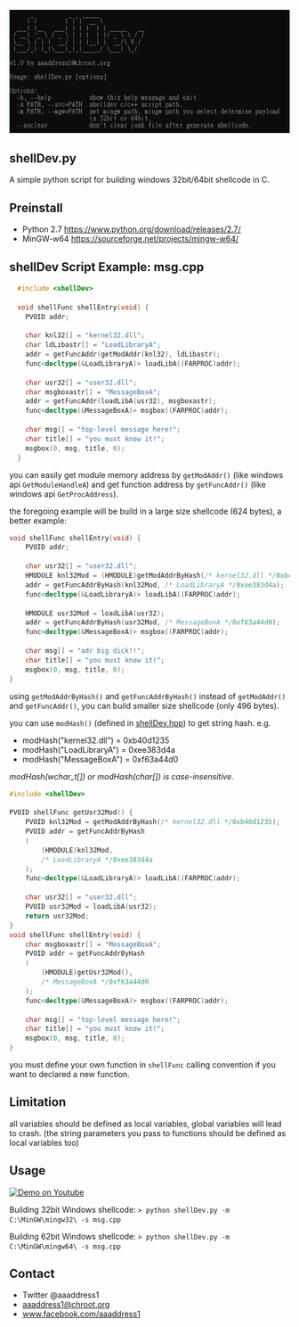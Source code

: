 ![螢幕快照 2018-02-18 上午10.55.26.png](resources/33032DBAA305F49DAAC4705D6967CB15.png)

## shellDev.py
A simple python script for building windows 32bit/64bit shellcode in C. 

## Preinstall
* Python 2.7 <https://www.python.org/download/releases/2.7/>
* MinGW-w64 <https://sourceforge.net/projects/mingw-w64/>

## shellDev Script Example: msg.cpp

```cpp
  #include <shellDev>
  
  void shellFunc shellEntry(void) {
  	PVOID addr;
  
  	char knl32[] = "kernel32.dll";
  	char ldLibastr[] = "LoadLibraryA";
  	addr = getFuncAddr(getModAddr(knl32), ldLibastr);
  	func<decltype(&LoadLibraryA)> loadLibA((FARPROC)addr);
  
  	char usr32[] = "user32.dll";
  	char msgboxastr[] = "MessageBoxA";
  	addr = getFuncAddr(loadLibA(usr32), msgboxastr);
  	func<decltype(&MessageBoxA)> msgbox((FARPROC)addr);
  
  	char msg[] = "top-level message here!";
  	char title[] = "you must know it!";
  	msgbox(0, msg, title, 0);
  }
```

you can easily get module memory address by `getModAddr()` (like windows api `GetModuleHandleA`) and get function address by `getFuncAddr()` (like windows api `GetProcAddress`).

the foregoing example will be build in a large size shellcode (624 bytes), a better example:

```cpp
void shellFunc shellEntry(void) {
	PVOID addr;

	char usr32[] = "user32.dll";
	HMODULE knl32Mod = (HMODULE)getModAddrByHash(/* kernel32.dll */0xb40d1235);
	addr = getFuncAddrByHash(knl32Mod, /* LoadLibraryA */0xee383d4a);
	func<decltype(&LoadLibraryA)> loadLibA((FARPROC)addr);

	HMODULE usr32Mod = loadLibA(usr32); 
	addr = getFuncAddrByHash(usr32Mod, /* MessageBoxA */0xf63a44d0);
	func<decltype(&MessageBoxA)> msgbox((FARPROC)addr);

	char msg[] = "adr big dick!!";
	char title[] = "you must know it!";
	msgbox(0, msg, title, 0);
}
```
using `getModAddrByHash()` and `getFuncAddrByHash()` instead of `getModAddr()` and `getFuncAddr()`, you can build smaller size shellcode (only 496 bytes). 

you can use `modHash()` (defined in [shellDev.hpp](shellDev.hpp)) to get string hash.
e.g. 
* modHash("kernel32.dll") = 0xb40d1235
* modHash("LoadLibraryA") = 0xee383d4a
* modHash("MessageBoxA") = 0xf63a44d0

*modHash(wchar_t[]) or modHash(char[]) is case-insensitive.*

```cpp
#include <shellDev>

PVOID shellFunc getUsr32Mod() {
	PVOID knl32Mod = getModAddrByHash(/* kernel32.dll */0xb40d1235);
	PVOID addr = getFuncAddrByHash
	(
		(HMODULE)knl32Mod, 
		/* LoadLibraryA */0xee383d4a
	);
	func<decltype(&LoadLibraryA)> loadLibA((FARPROC)addr);

	char usr32[] = "user32.dll";
	PVOID usr32Mod = loadLibA(usr32); 
	return usr32Mod;
}
void shellFunc shellEntry(void) {
	char msgboxastr[] = "MessageBoxA";
	PVOID addr = getFuncAddrByHash
	(
		(HMODULE)getUsr32Mod(),
		/* MessageBoxA */0xf63a44d0
	);
	func<decltype(&MessageBoxA)> msgbox((FARPROC)addr);

	char msg[] = "top-level message here!";
	char title[] = "you must know it!";
	msgbox(0, msg, title, 0);
}
```
you must define your own function in `shellFunc` calling convention if you want to declared a new function.

## Limitation

all variables should be defined as local variables, global variables will lead to crash. (the string parameters you pass to functions should be defined as local variables too)

## Usage

[![Demo on Youtube](http://img.youtube.com/vi/LAL2HCVkprU/0.jpg)](https://www.youtube.com/watch?v=LAL2HCVkprU&feature=youtu.be)

Building 32bit Windows shellcode:
`> python shellDev.py -m C:\MinGW\mingw32\ -s msg.cpp`

Building 62bit Windows shellcode:
`> python shellDev.py -m C:\MinGW\mingw64\ -s msg.cpp`

## Contact

* Twitter @aaaddress1
* aaaddress1@chroot.org
* www.facebook.com/aaaddress1